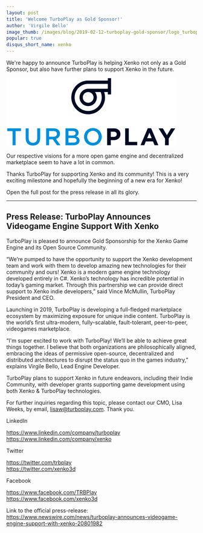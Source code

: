```yaml
---
layout: post
title: 'Welcome TurboPlay as Gold Sponsor!'
author: 'Virgile Bello'
image_thumb: /images/blog/2019-02-12-turboplay-gold-sponsor/logo_turboplay.png
popular: true
disqus_short_name: xenko
---
```


We're happy to announce TurboPlay is helping Xenko not only as a Gold Sponsor, but also have further plans to support Xenko in the future.

![TurboPlay](/images/blog/2019-02-12-turboplay-gold-sponsor/logo_turboplay.png)

Our respective visions for a more open game engine and decentralized marketplace seem to have a lot in common. 

Thanks TurboPlay for supporting Xenko and its community! This is a very exciting milestone and hopefully the beginning of a new era for Xenko!

Open the full post for the press release in all its glory.

<!--more-->
---

## Press Release: TurboPlay Announces Videogame Engine Support With Xenko

TurboPlay is pleased to announce Gold Sponsorship for the Xenko Game Engine and its Open Source Community.

“We’re pumped to have the opportunity to support the Xenko development team and work with them to develop amazing new technologies for their community and ours! Xenko is a modern game engine technology developed entirely in C#. Xenko’s technology has incredible potential in today’s gaming market. Through this partnership we can provide direct support to Xenko indie developers,” said Vince McMullin, TurboPlay President and CEO.

Launching in 2019, TurboPlay is developing a full-fledged marketplace ecosystem by maximizing exposure for unique indie content. TurboPlay is the world’s first ultra-modern, fully-scalable, fault-tolerant, peer-to-peer, videogames marketplace.

“I'm super excited to work with TurboPlay! We’ll be able to achieve great things together. I believe that both organizations are philosophically aligned, embracing the ideas of permissive open-source, decentralized and distributed architectures to disrupt the status quo in the games industry,” explains Virgile Bello, Lead Engine Developer.

TurboPlay plans to support Xenko in future endeavors, including their Indie Community, with developer grants supporting game development using both Xenko & TurboPlay technologies.

For further inquiries regarding this topic, please contact our CMO, Lisa Weeks, by email, lisaw@turboplay.com. Thank you.

LinkedIn

https://www.linkedin.com/company/turboplay  
https://www.linkedin.com/company/xenko

Twitter

https://twitter.com/trbplay  
https://twitter.com/xenko3d

Facebook

​https://www.facebook.com/TRBPlay  
https://www.facebook.com/xenko3d

Link to the official press-release:  
https://www.newswire.com/news/turboplay-announces-videogame-engine-support-with-xenko-20801982
